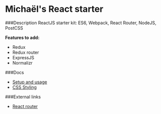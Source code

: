 # Michaël's React starter

###Description
ReactJS starter kit: ES6, Webpack, React Router, NodeJS, PostCSS

**Features to add:**
- Redux
- Redux router
- ExpressJS
- Normalizr

###Docs
- [Setup and usage](docs/SetupAndUsage.md)
- [CSS Styling](docs/CSSStyling.md)

###External links
- [React router](https://github.com/reactjs/react-router)